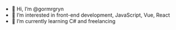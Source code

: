- 👋 Hi, I’m @gormrgryn
- 👀 I’m interested in front-end development, JavaScript, Vue, React
- 🌱 I’m currently learning C# and freelancing

<!---
gormrgryn/gormrgryn is a ✨ special ✨ repository because its `README.md` (this file) appears on your GitHub profile.
You can click the Preview link to take a look at your changes.
--->
